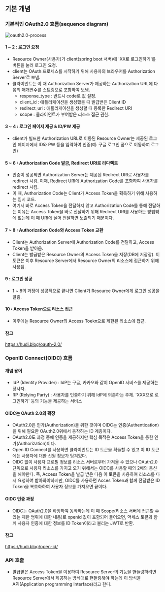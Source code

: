 ## 기본 개념

### 기본적인 OAuth2.0 흐름(sequence diagram)
![oauth2.0-process](/uploads/5c63fc482fa38bca0e6e526673fc96a3/oauth2.0-process.png)

#### 1 ~ 2 : 로그인 요청
- Resource Owner(사용자)가 client(spring boot 서버)에 'XX로 로그인하기'를 버튼을 눌러 로그인 요청.
- client는 OAuth 프로세스를 시작하기 위해 사용자의 브라우저를 Authorization Server로 보냄.
- 클라이언트는 이 때 Authorization Server가 제공하는 Authorization URL에 다음의 매개변수를 스트링으로 포함하여 보냄.
   - response_type : 반드시 code로 값 설정.
   - client_id : 애플리케이션을 생성했을 때 발급받은 Client ID
   - redirect_uri : 애플리케이션을 생성할 때 등록한 Redirect URI
   - scope : 클라이언트가 부여받은 리소스 접근 권한.
#### 3 ~ 4 : 로그인 페이지 제공 & ID/PW 제공
- client가 빌드한 Authorization URL로 이동된 Resource Owner는 제공된 로그인 페이지에서 ID와 PW 등을 입력하여 인증(예: 구글 로그인 폼으로 이동하여 로그인)
#### 5 ~ 6 : Authorization Code 발금, Redirect URI로 리다렉트
- 인증이 성공되면 Authorization Server는 제공된 Redirect URI로 사용자를 redirect 시킴. 이때, Redirect URI에 Authorization Code를 포함하여 사용자를 redirect 시킴.
- 이 때, Authorization Code는 Client가 Access Token을 획득하기 위해 사용하는 임시 코드.
- 여기서 바로 Access Token을 전달하지 않고 Authorization Code를 통해 전달하는 이유는 Access Token을 바로 전달하기 위해 Redirect URI를 사용하는 방법밖에 없는데 이 때 URI에 실어 전달하면 노출되기 때문이다. 
#### 7 ~ 8 : Authorization Code와 Access Token 교환
- Client는 Authorization Server에 Authorization Code를 전달하고, Access Token을 받아옴.
- Client는 발급받은 Resource Owner의 Access Token을 저장(DB에 저장장). 이 토큰은 이후 Resource Server에서 Resource Owner의 리소스에 접근하기 위해 사용됨.
#### 9 : 로그인 성공
- 1 ~ 8의 과정이 성공적으로 끝나면 Client가 Resource Owner에게 로그인 성공을 알림.
#### 10 : Access Token으로 리소스 접근
- 이후에는 Resource Owner의 Access Toekn으로 제한된 리소스에 접근.
#### 참고
https://hudi.blog/oauth-2.0/

### OpenID Connect(OIDC) 흐름
#### 개념 용어
- IdP (Identity Provider) : IdP는 구글, 카카오와 같이 OpenID 서비스를 제공하는 당사자.
- RP (Relying Party) : 사용자를 인증하기 위해 IdP에 의존하는 주체. 'XXX으로 로그인하기' 등의 기능을 제공하는 서비스
#### OIDC는 OAuth 2.0의 확장
- OAuth2.0은 인가(Authorization)을 위한 것이며 OIDC는 인증(Authentication)을 위해 필요한 OAuth2.0위에서 동작하는 ID 계층이다.
- OAuth2.0도 과정 중에 인증을 제공하지만 핵심 목적은 Access Token을 통한 인가(Authorization)이다.
- Open ID Connect를 사용하면 클라이언트는 ID 토큰을 획들할 수 있고 이 ID 토큰에는 사용자에 대한 신원 정보가 담겨있다.
- OIDC 없이 사용자 프로필 정보를 리소스 서버로부터 가져올 수 있으나 OAuth2.0 단독으로 사용자 리소스를 가지고 오기 위해서는 OIDC를 사용할 때의 2배의 통신을 해야한다. 즉, Access Token을 발급 받은 다음 이 토큰을 사용하여 리소스를 다시 요청하여 받아와야하지만, OIDC를 사용하면 Acces Token과 함께 전달받은 ID Token을 복호화하여 사용자 정보를 가져오면 끝이다.

#### OIDC 인증 과정
- OIDC는 OAuth2.0을 확장하여 동작하는데 이 때 Scope(리소스 서버에 접근할 수 있는 제한 범위에 대한 내용)로 openid 값이 포함되어 들어오면, 액세스 토큰과 함께 사용자 인증에 대한 정보를 ID Token이라고 불리는 JWT로 반환.

#### 참고
https://hudi.blog/open-id/

### API 호출
- 발급받은 Access Token을 이용하여 Resource Server의 기능을 핸들링하려면 Resource Server에서 제공하는 방식대로 핸들링해야 하는데 이 방식을 API(Application programming Interface)라고 한다.



